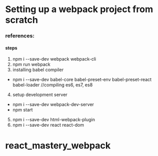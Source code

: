 
# Setting up a webpack project from scratch

### references:

#### steps
1. npm i --save-dev webpack webpack-cli
2. npm run webpack
3. installing babel compiler
* npm i --save-dev babel-core babel-preset-env babel-preset-react babel-loader //compiling es6, es7, es8
4. setup development server
* npm i --save-dev webpack-dev-server
* npm start
5. npm i --save-dev html-webpack-plugin
6. npm i --save-dev react react-dom
# react_mastery_webpack
